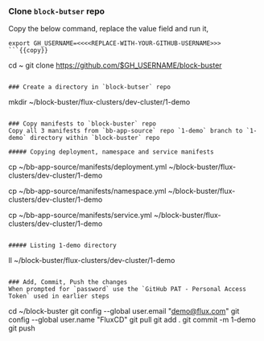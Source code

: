 ### Clone `block-butser` repo
Copy the below command, replace the value field and run it,

```
export GH_USERNAME=<<<<REPLACE-WITH-YOUR-GITHUB-USERNAME>>>
```{{copy}}

```
cd ~
git clone https://github.com/$GH_USERNAME/block-buster
```{{exec}}

### Create a directory in `block-butser` repo
```
mkdir ~/block-buster/flux-clusters/dev-cluster/1-demo
```{{exec}}

### Copy manifests to `block-buster` repo
Copy all 3 manifests from `bb-app-source` repo `1-demo` branch to `1-demo` directory within `block-buster` repo

##### Copying deployment, namespace and service manifests
```
cp ~/bb-app-source/manifests/deployment.yml ~/block-buster/flux-clusters/dev-cluster/1-demo

cp ~/bb-app-source/manifests/namespace.yml ~/block-buster/flux-clusters/dev-cluster/1-demo

cp ~/bb-app-source/manifests/service.yml ~/block-buster/flux-clusters/dev-cluster/1-demo
```{{exec}}

##### Listing 1-demo directory
```
ll ~/block-buster/flux-clusters/dev-cluster/1-demo
```{{exec}}

### Add, Commit, Push the changes
When prompted for `password` use the `GitHub PAT - Personal Access Token` used in earlier steps

```
cd ~/block-buster
git config --global user.email "demo@flux.com"
git config --global user.name "FluxCD"
git pull
git add .
git commit -m 1-demo
git push
```{{exec}}
